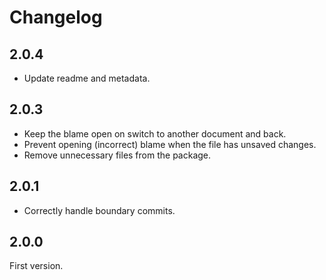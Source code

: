 # Changelog

## 2.0.4

- Update readme and metadata.

## 2.0.3

- Keep the blame open on switch to another document and back.
- Prevent opening (incorrect) blame when the file has unsaved changes.
- Remove unnecessary files from the package.

## 2.0.1

- Correctly handle boundary commits.

## 2.0.0

First version.
